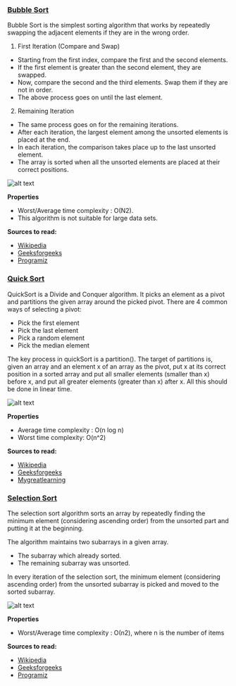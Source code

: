 ### [Bubble Sort](./bubble_sort.rs)

Bubble Sort is the simplest sorting algorithm that works by repeatedly swapping the adjacent elements if they are in the wrong order.

1. First Iteration (Compare and Swap)

* Starting from the first index, compare the first and the second elements.
* If the first element is greater than the second element, they are swapped.
* Now, compare the second and the third elements. Swap them if they are not in order.
* The above process goes on until the last element.

2. Remaining Iteration

* The same process goes on for the remaining iterations.
* After each iteration, the largest element among the unsorted elements is placed at the end.
* In each iteration, the comparison takes place up to the last unsorted element.
* The array is sorted when all the unsorted elements are placed at their correct positions.

![alt text](https://technologystrive.com/wp-content/uploads/2021/09/Bubble-Sort-Example-Iteration-1-1536x1070.png?v=1632804991)

__Properties__
* Worst/Average time complexity : O(N2).
* This algorithm is not suitable for large data sets.

__Sources to read:__
* [Wikipedia](https://en.wikipedia.org/wiki/Bubble_sort)
* [Geeksforgeeks](https://www.geeksforgeeks.org/bubble-sort/)
* [Programiz](https://www.programiz.com/dsa/bubble-sort)

### [Quick Sort](./quick_sort.rs)

QuickSort is a Divide and Conquer algorithm. It picks an element as a pivot and partitions the given array around the picked pivot. There are 4 common ways of selecting a pivot:

* Pick the first element
* Pick the last element
* Pick a random element
* Pick the median element

The key process in quickSort is a partition(). The target of partitions is, given an array and an element x of an array as the pivot, put x at its correct position in a sorted array and put all smaller elements (smaller than x) before x, and put all greater elements (greater than x) after x. All this should be done in linear time.

![alt text](https://favtutor.com/resources/images/uploads/Quick_sort_algorithm.png)

__Properties__
* Average time complexity : O(n log n)
* Worst time complexity: O(n^2)

__Sources to read:__
* [Wikipedia](https://en.wikipedia.org/wiki/Quicksort)
* [Geeksforgeeks](https://www.geeksforgeeks.org/quick-sort/)
* [Mygreatlearning](https://www.mygreatlearning.com/blog/quick-sort-algorithm/)

### [Selection Sort](./selection_sort.rs)

The selection sort algorithm sorts an array by repeatedly finding the minimum element (considering ascending order) from the unsorted part and putting it at the beginning. 

The algorithm maintains two subarrays in a given array.

* The subarray which already sorted. 
* The remaining subarray was unsorted.

In every iteration of the selection sort, the minimum element (considering ascending order) from the unsorted subarray is picked and moved to the sorted subarray. 

![alt text](https://camo.githubusercontent.com/42802128a959e4df44e88a889a4f04ee19073cc038f92b4dfbe8cb0342a649d9/687474703a2f2f692e696d6775722e636f6d2f726e5266756d772e6a7067)

__Properties__
* Worst/Average time complexity : Ο(n2),  where n is the number of items

__Sources to read:__
* [Wikipedia](https://en.wikipedia.org/wiki/Selection_sort)
* [Geeksforgeeks](https://www.geeksforgeeks.org/selection-sort/)
* [Programiz](https://www.programiz.com/dsa/selection-sort)



